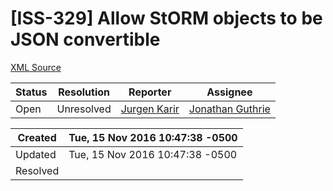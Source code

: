 # [ISS-329] Allow StORM objects to be JSON convertible

[XML Source](../xml/ISS-329.xml)
<p></p>





Status|Resolution|Reporter|Assignee
------|----------|--------|--------
Open|Unresolved|[Jurgen Karir](jurgen.karir)|[Jonathan Guthrie]($jono)





Created|Tue, 15 Nov 2016 10:47:38 -0500
-------|--------------
Updated|Tue, 15 Nov 2016 10:47:38 -0500
Resolved|




